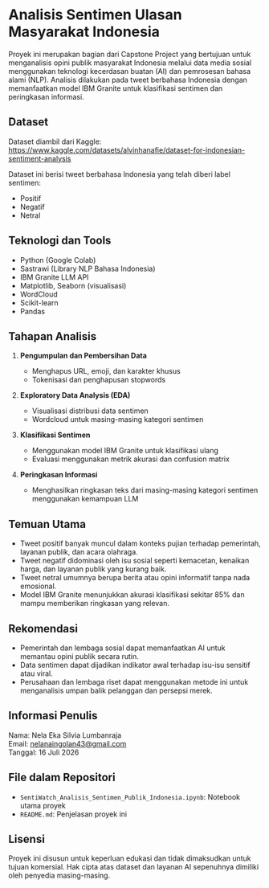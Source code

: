 # Analisis Sentimen Ulasan Masyarakat Indonesia

Proyek ini merupakan bagian dari Capstone Project yang bertujuan untuk menganalisis opini publik masyarakat Indonesia melalui data media sosial menggunakan teknologi kecerdasan buatan (AI) dan pemrosesan bahasa alami (NLP). Analisis dilakukan pada tweet berbahasa Indonesia dengan memanfaatkan model IBM Granite untuk klasifikasi sentimen dan peringkasan informasi.

## Dataset

Dataset diambil dari Kaggle:
https://www.kaggle.com/datasets/alvinhanafie/dataset-for-indonesian-sentiment-analysis

Dataset ini berisi tweet berbahasa Indonesia yang telah diberi label sentimen:
- Positif
- Negatif
- Netral

## Teknologi dan Tools

- Python (Google Colab)
- Sastrawi (Library NLP Bahasa Indonesia)
- IBM Granite LLM API
- Matplotlib, Seaborn (visualisasi)
- WordCloud
- Scikit-learn
- Pandas

## Tahapan Analisis

1. **Pengumpulan dan Pembersihan Data**
   - Menghapus URL, emoji, dan karakter khusus
   - Tokenisasi dan penghapusan stopwords

2. **Exploratory Data Analysis (EDA)**
   - Visualisasi distribusi data sentimen
   - Wordcloud untuk masing-masing kategori sentimen

3. **Klasifikasi Sentimen**
   - Menggunakan model IBM Granite untuk klasifikasi ulang
   - Evaluasi menggunakan metrik akurasi dan confusion matrix

4. **Peringkasan Informasi**
   - Menghasilkan ringkasan teks dari masing-masing kategori sentimen menggunakan kemampuan LLM

## Temuan Utama

- Tweet positif banyak muncul dalam konteks pujian terhadap pemerintah, layanan publik, dan acara olahraga.
- Tweet negatif didominasi oleh isu sosial seperti kemacetan, kenaikan harga, dan layanan publik yang kurang baik.
- Tweet netral umumnya berupa berita atau opini informatif tanpa nada emosional.
- Model IBM Granite menunjukkan akurasi klasifikasi sekitar 85% dan mampu memberikan ringkasan yang relevan.

## Rekomendasi

- Pemerintah dan lembaga sosial dapat memanfaatkan AI untuk memantau opini publik secara rutin.
- Data sentimen dapat dijadikan indikator awal terhadap isu-isu sensitif atau viral.
- Perusahaan dan lembaga riset dapat menggunakan metode ini untuk menganalisis umpan balik pelanggan dan persepsi merek.

## Informasi Penulis

Nama: Nela Eka Silvia Lumbanraja  
Email: nelanaingolan43@gmail.com  
Tanggal: 16 Juli 2026

## File dalam Repositori

- `SentiWatch_Analisis_Sentimen_Publik_Indonesia.ipynb`: Notebook utama proyek
- `README.md`: Penjelasan proyek ini

## Lisensi

Proyek ini disusun untuk keperluan edukasi dan tidak dimaksudkan untuk tujuan komersial. Hak cipta atas dataset dan layanan AI sepenuhnya dimiliki oleh penyedia masing-masing.
